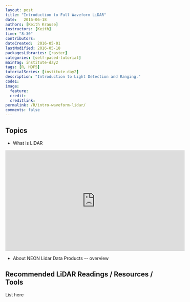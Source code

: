 ```yaml
---
layout: post
title: "Introduction to Full Waveform LiDAR"
date:   2016-06-18
authors: [Keith Krause]
instructors: [Keith]
time: "8:30"
contributors:
dateCreated:  2016-05-01
lastModified: 2016-05-18
packagesLibraries: [raster]
categories: [self-paced-tutorial]
mainTag: institute-day2
tags: [R, HDF5]
tutorialSeries: [institute-day2]
description: "Introduction to Light Detection and Ranging."
code1:
image:
  feature:
  credit:
  creditlink:
permalink: /R/intro-waveform-lidar/
comments: false
---
```


## Topics

* What is LiDAR

<iframe width="560" height="315" src="https://www.youtube.com/embed/EYbhNSUnIdU" frameborder="0" allowfullscreen></iframe>

* About NEON Lidar Data Products -- overview

## Recommended LiDAR Readings / Resources / Tools

List here
